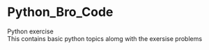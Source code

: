 # Python_Bro_Code
Python exercise
<br/>
This contains basic python topics alomg with the exersise problems
